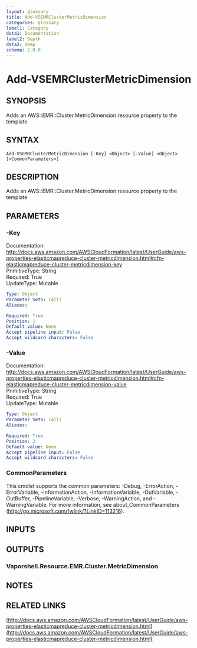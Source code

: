 ```yaml
---
layout: glossary
title: Add-VSEMRClusterMetricDimension
categories: glossary
label1: Category
data1: Documentation
label2: Depth
data2: Deep
schema: 2.0.0
---
```


# Add-VSEMRClusterMetricDimension

## SYNOPSIS
Adds an AWS::EMR::Cluster.MetricDimension resource property to the template

## SYNTAX

```
Add-VSEMRClusterMetricDimension [-Key] <Object> [-Value] <Object> [<CommonParameters>]
```

## DESCRIPTION
Adds an AWS::EMR::Cluster.MetricDimension resource property to the template

## PARAMETERS

### -Key
Documentation: http://docs.aws.amazon.com/AWSCloudFormation/latest/UserGuide/aws-properties-elasticmapreduce-cluster-metricdimension.html#cfn-elasticmapreduce-cluster-metricdimension-key    
PrimitiveType: String    
Required: True    
UpdateType: Mutable

```yaml
Type: Object
Parameter Sets: (All)
Aliases:

Required: True
Position: 1
Default value: None
Accept pipeline input: False
Accept wildcard characters: False
```

### -Value
Documentation: http://docs.aws.amazon.com/AWSCloudFormation/latest/UserGuide/aws-properties-elasticmapreduce-cluster-metricdimension.html#cfn-elasticmapreduce-cluster-metricdimension-value    
PrimitiveType: String    
Required: True    
UpdateType: Mutable

```yaml
Type: Object
Parameter Sets: (All)
Aliases:

Required: True
Position: 2
Default value: None
Accept pipeline input: False
Accept wildcard characters: False
```

### CommonParameters
This cmdlet supports the common parameters: -Debug, -ErrorAction, -ErrorVariable, -InformationAction, -InformationVariable, -OutVariable, -OutBuffer, -PipelineVariable, -Verbose, -WarningAction, and -WarningVariable.
For more information, see about_CommonParameters (http://go.microsoft.com/fwlink/?LinkID=113216).

## INPUTS

## OUTPUTS

### Vaporshell.Resource.EMR.Cluster.MetricDimension

## NOTES

## RELATED LINKS

[http://docs.aws.amazon.com/AWSCloudFormation/latest/UserGuide/aws-properties-elasticmapreduce-cluster-metricdimension.html](http://docs.aws.amazon.com/AWSCloudFormation/latest/UserGuide/aws-properties-elasticmapreduce-cluster-metricdimension.html)

